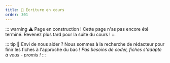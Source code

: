 ```yaml
---
title: 🚧 Écriture en cours
order: 301
---
```


::: warning ⚠️ Page en construction !
Cette page n'as pas encore été terminé. Revenez plus tard pour la suite du cours !
:::

::: tip 💖 Envi de nous aider ?
Nous sommes à la recherche de rédacteur pour finir les fiches à l'approche du bac ! *Pas besoins de coder, fiches s'adapte à vous - promis !*
:::
